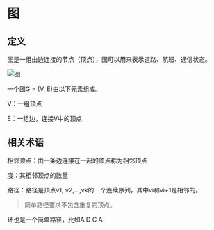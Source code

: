# 图
## 定义
图是一组由边连接的节点（顶点），图可以用来表示道路、航班、通信状态。

![图](https://upload-images.jianshu.io/upload_images/77969-7d4a5f4f793b28ca.png)

一个图G = (V, E)由以下元素组成。

V：一组顶点

E：一组边，连接V中的顶点

## 相关术语
相邻顶点：由一条边连接在一起的顶点称为相邻顶点

度：其相邻顶点的数量

路径：路径是顶点v1, v2,…,vk的一个连续序列，其中vi和vi+1是相邻的。
> 简单路径要求不包含重复的顶点。

环也是一个简单路径，比如A D C A

